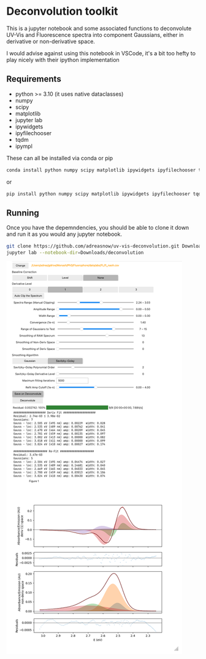 # Deconvolution toolkit

This is a jupyter notebook and some associated functions to deconvolute UV-Vis and Fluorescence spectra into component Gaussians, either in derivative or non-derivative space.

I would advise against using this notebook in VSCode, it's a bit too hefty to play nicely with their ipython implementation

## Requirements

* python >= 3.10 (it uses native dataclasses)
* numpy
* scipy
* matplotlib
* jupyter lab
* ipywidgets
* ipyfilechooser
* tqdm
* ipympl

These can all be installed via conda or pip

```bash
conda install python numpy scipy matplotlib ipywidgets ipyfilechooser tqdm jupyterlab ipympl
```

or 

```bash
pip install python numpy scipy matplotlib ipywidgets ipyfilechooser tqdm jupyterlab ipympl
```

## Running

Once you have the depemndencies, you should be able to clone it down and run it as you would any jupyter notebook.

```bash
git clone https://github.com/adreasnow/uv-vis-deconvolution.git Downloads/deconvolution
jupyter lab --notebook-dir=Downloads/deconvolution
```

![](https://raw.githubusercontent.com/adreasnow/uv-vis-deconvolution/main/example.png)
